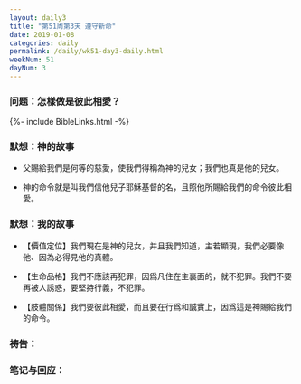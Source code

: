 ```yaml
---
layout: daily3
title: "第51周第3天 遵守新命"
date: 2019-01-08
categories: daily
permalink: /daily/wk51-day3-daily.html
weekNum: 51
dayNum: 3
---
```


### 问题：怎樣做是彼此相愛？

{%- include BibleLinks.html -%}

### 默想：神的故事 
+ 父賜給我們是何等的慈愛，使我們得稱為神的兒女；我們也真是他的兒女。

+ 神的命令就是叫我們信他兒子耶穌基督的名，且照他所賜給我們的命令彼此相愛。

### 默想：我的故事
+ 【價值定位】我們現在是神的兒女，并且我們知道，主若顯現，我們必要像他、因為必得見他的真體。

+ 【生命品格】我們不應該再犯罪，因爲凡住在主裏面的，就不犯罪。我們不要再被人誘惑，要堅持行義，不犯罪。

+ 【肢體關係】我們要彼此相愛，而且要在行爲和誠實上，因爲這是神賜給我們的命令。

### 祷告：

### 笔记与回应：
